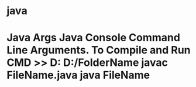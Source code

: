 # java
# Java Args Java Console Command Line Arguments.   To Compile and Run CMD >> D: D:/FolderName javac FileName.java java FileName
